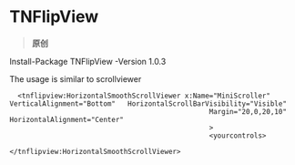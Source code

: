 # TNFlipView

>  <strong>原创</strong>



Install-Package TNFlipView -Version 1.0.3

The usage is similar to scrollviewer

```
  <tnflipview:HorizontalSmoothScrollViewer x:Name="MiniScroller" VerticalAlignment="Bottom"   HorizontalScrollBarVisibility="Visible"
                                                 Margin="20,0,20,10" HorizontalAlignment="Center" 
                                                 >
                                                 <yourcontrols>
                                                     </tnflipview:HorizontalSmoothScrollViewer>
```
